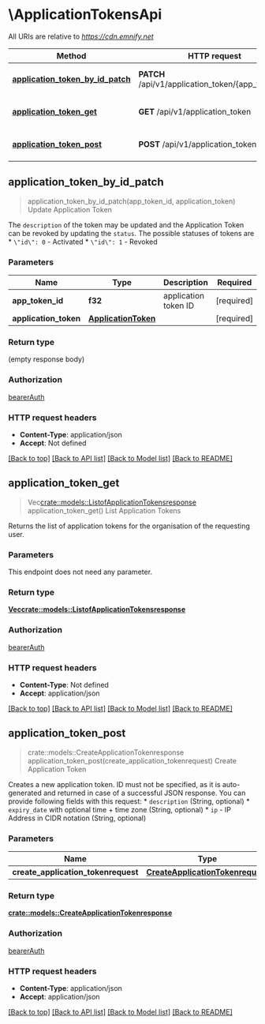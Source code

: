 # \ApplicationTokensApi

All URIs are relative to *https://cdn.emnify.net*

Method | HTTP request | Description
------------- | ------------- | -------------
[**application_token_by_id_patch**](ApplicationTokensApi.md#application_token_by_id_patch) | **PATCH** /api/v1/application_token/{app_token_id} | Update Application Token
[**application_token_get**](ApplicationTokensApi.md#application_token_get) | **GET** /api/v1/application_token | List Application Tokens
[**application_token_post**](ApplicationTokensApi.md#application_token_post) | **POST** /api/v1/application_token | Create Application Token



## application_token_by_id_patch

> application_token_by_id_patch(app_token_id, application_token)
Update Application Token

The `description` of the token may be updated and the Application Token can be revoked by updating the `status`. The possible statuses of tokens are  * `\"id\": 0` - Activated * `\"id\": 1` - Revoked 

### Parameters


Name | Type | Description  | Required | Notes
------------- | ------------- | ------------- | ------------- | -------------
**app_token_id** | **f32** | application token ID | [required] |
**application_token** | [**ApplicationToken**](ApplicationToken.md) |  | [required] |

### Return type

 (empty response body)

### Authorization

[bearerAuth](../README.md#bearerAuth)

### HTTP request headers

- **Content-Type**: application/json
- **Accept**: Not defined

[[Back to top]](#) [[Back to API list]](../README.md#documentation-for-api-endpoints) [[Back to Model list]](../README.md#documentation-for-models) [[Back to README]](../README.md)


## application_token_get

> Vec<crate::models::ListofApplicationTokensresponse> application_token_get()
List Application Tokens

Returns the list of application tokens for the organisation of the requesting user.

### Parameters

This endpoint does not need any parameter.

### Return type

[**Vec<crate::models::ListofApplicationTokensresponse>**](ListofApplicationTokensresponse.md)

### Authorization

[bearerAuth](../README.md#bearerAuth)

### HTTP request headers

- **Content-Type**: Not defined
- **Accept**: application/json

[[Back to top]](#) [[Back to API list]](../README.md#documentation-for-api-endpoints) [[Back to Model list]](../README.md#documentation-for-models) [[Back to README]](../README.md)


## application_token_post

> crate::models::CreateApplicationTokenresponse application_token_post(create_application_tokenrequest)
Create Application Token

Creates a new application token. ID must not be specified, as it is auto-generated and returned in case of a successful JSON response. You can provide following fields with this request:  * `description` (String, optional) * `expiry_date` with optional time + time zone (String, optional) * `ip` - IP Address in CIDR notation (String, optional) 

### Parameters


Name | Type | Description  | Required | Notes
------------- | ------------- | ------------- | ------------- | -------------
**create_application_tokenrequest** | [**CreateApplicationTokenrequest**](CreateApplicationTokenrequest.md) |  | [required] |

### Return type

[**crate::models::CreateApplicationTokenresponse**](CreateApplicationTokenresponse.md)

### Authorization

[bearerAuth](../README.md#bearerAuth)

### HTTP request headers

- **Content-Type**: application/json
- **Accept**: application/json

[[Back to top]](#) [[Back to API list]](../README.md#documentation-for-api-endpoints) [[Back to Model list]](../README.md#documentation-for-models) [[Back to README]](../README.md)


